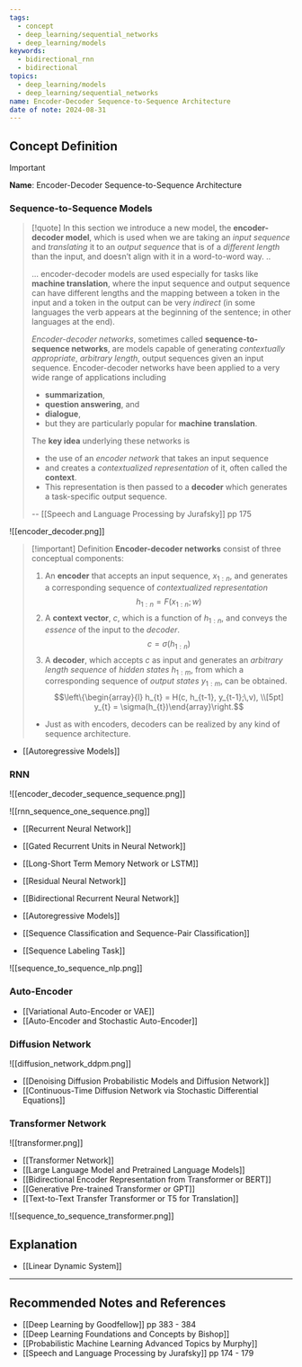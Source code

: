 ```yaml
---
tags:
  - concept
  - deep_learning/sequential_networks
  - deep_learning/models
keywords:
  - bidirectional_rnn
  - bidirectional
topics:
  - deep_learning/models
  - deep_learning/sequential_networks
name: Encoder-Decoder Sequence-to-Sequence Architecture
date of note: 2024-08-31
---
```


## Concept Definition

>[!important]
>**Name**: Encoder-Decoder Sequence-to-Sequence Architecture

### Sequence-to-Sequence Models

>[!quote]
>In this section we introduce a new model, the **encoder-decoder model**, which is used  when we are taking an *input sequence* and *translating* it to an *output sequence* that is  of a *different length* than the input, and doesn’t align with it in a word-to-word way. ..
>
>... encoder-decoder models are used especially for tasks like **machine translation**, where the input sequence and output sequence can have different lengths  and the mapping between a token in the input and a token in the output can be very *indirect* (in some languages the verb appears at the beginning of the sentence; in other languages at the end).
>
>*Encoder-decoder networks*, sometimes called **sequence-to-sequence networks**, are models capable of generating *contextually appropriate*, *arbitrary length*, output sequences given an input sequence. Encoder-decoder networks have been applied  to a very wide range of applications including 
>- **summarization**, 
>- **question answering**,  and 
>- **dialogue**, 
>- but they are particularly popular for **machine translation**.  
>
>The **key idea** underlying these networks is 
>- the use of an *encoder network* that  takes an input sequence 
>- and creates a *contextualized representation* of it, often called  the **context**. 
>- This representation is then passed to a **decoder** which generates a task-specific output sequence.
>  
>-- [[Speech and Language Processing by Jurafsky]] pp 175  

![[encoder_decoder.png]]

>[!important] Definition
>**Encoder-decoder networks** consist of three conceptual components: 
>1. An **encoder** that accepts an input sequence, $x_{1:n}$, and generates a corresponding sequence of *contextualized representation* $$h_{1:n} = F(x_{1:n}; w)$$
>2. A **context vector**, $c$, which is a function of $h_{1:n}$, and conveys the *essence* of  the input to the *decoder*. $$c = \sigma(h_{1:n})$$
>3. A **decoder**, which accepts $c$ as input and generates an *arbitrary length sequence* of *hidden states* $h_{1:m}$, from which a corresponding sequence of *output states* $y_{1:m}$, can be obtained. $$\left\{\begin{array}{l} h_{t} = H(c, h_{t-1}, y_{t-1};\,v), \\[5pt]  y_{t} = \sigma(h_{t})\end{array}\right.$$
>	- Just as with encoders, decoders can be realized  by any kind of sequence architecture.

- [[Autoregressive Models]]

### RNN

![[encoder_decoder_sequence_sequence.png]]


![[rnn_sequence_one_sequence.png]]

- [[Recurrent Neural Network]]
- [[Gated Recurrent Units in Neural Network]]
- [[Long-Short Term Memory Network or LSTM]]
- [[Residual Neural Network]]
- [[Bidirectional Recurrent Neural Network]]
- [[Autoregressive Models]]

- [[Sequence Classification and Sequence-Pair Classification]]
- [[Sequence Labeling Task]]

![[sequence_to_sequence_nlp.png]]



### Auto-Encoder

- [[Variational Auto-Encoder or VAE]]
- [[Auto-Encoder and Stochastic Auto-Encoder]]


### Diffusion Network

![[diffusion_network_ddpm.png]]

- [[Denoising Diffusion Probabilistic Models and Diffusion Network]]
- [[Continuous-Time Diffusion Network via Stochastic Differential Equations]]


### Transformer Network

![[transformer.png]]

- [[Transformer Network]]
- [[Large Language Model and Pretrained Language Models]]
- [[Bidirectional Encoder Representation from Transformer or BERT]]
- [[Generative Pre-trained Transformer or GPT]]
- [[Text-to-Text Transfer Transformer or T5 for Translation]]

![[sequence_to_sequence_transformer.png]]


## Explanation


- [[Linear Dynamic System]]



-----------
##  Recommended Notes and References






- [[Deep Learning by Goodfellow]] pp 383 - 384
- [[Deep Learning Foundations and Concepts by Bishop]]
- [[Probabilistic Machine Learning Advanced Topics by Murphy]] 
- [[Speech and Language Processing by Jurafsky]] pp 174 - 179